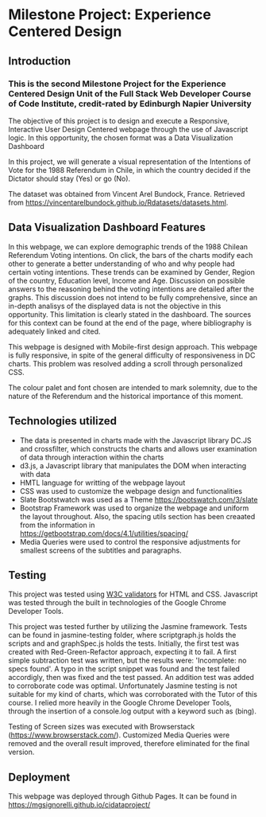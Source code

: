 # Milestone Project: Experience Centered Design

## Introduction

### This is the second Milestone Project for the Experience Centered Design Unit of the Full Stack Web Developer Course of Code Institute, credit-rated by Edinburgh Napier University
The objective of this project is to design and execute a Responsive, Interactive User Design Centered webpage through the use of Javascript logic. In this opportunity, the chosen format was a Data Visualization Dashboard


In this project, we will generate a visual representation of the Intentions of Vote for the 1988 Referendum in Chile, in which the country decided if the Dictator should stay (Yes) or go (No). 

The dataset was obtained from Vincent Arel Bundock, France. Retrieved from https://vincentarelbundock.github.io/Rdatasets/datasets.html. 


## Data Visualization Dashboard Features

In this webpage, we can explore demographic trends of the 1988 Chilean Referendum Voting intentions. On click, the bars of the charts modify each other to generate a better understanding of who and why people had certain voting intentions. These trends can be examined by Gender, Region of the country, Education level, Income and Age. 
Discussion on possible answers to the reasoning behind the voting intentions are detailed after the graphs. This discussion does not intend to be fully comprehensive, 
                        since an in-depth analisys of the displayed data is not the objective in this opportunity. This limitation is clearly stated in the dashboard. The sources for this context can be found at the end of the page, where bibliography is adequately linked and cited.

This webpage is designed with Mobile-first design approach. This webpage is fully responsive, in spite of the general difficulty of responsiveness in DC charts. This problem was resolved adding a scroll through personalized CSS.

The colour palet and font chosen are intended to mark solemnity, due to the nature of the Referendum and the historical importance of this moment.


## Technologies utilized

- The data is presented in charts made with the Javascript library DC.JS and crossfilter, which constructs the charts and allows user examination of data through interaction within the charts
- d3.js, a Javascript library that manipulates the DOM when interacting with data
- HMTL language for writting of the webpage layout
- CSS was used to customize the webpage design and functionalities
- Slate Bootstwatch was used as a Theme https://bootswatch.com/3/slate
- Bootstrap Framework was used to organize the webpage and uniform the layout throughout. Also, the spacing utils section has been creaated from the information in https://getbootstrap.com/docs/4.1/utilities/spacing/
- Media Queries were used to control the responsive adjustments for smallest screens of the subtitles and paragraphs.

## Testing

This project was tested using <a href='https://validator.w3.org/'>W3C validators</a> for HTML and CSS. 
Javascript was tested through the built in technologies of the Google Chrome Developer Tools. 

This project was tested further by utilizing the Jasmine framework. Tests can be found in jasmine-testing folder, where scriptgraph.js holds the scripts and and graphSpec.js holds the tests. 
Initially, the first test was created with Red-Green-Refactor approach, expecting it to fail. A first simple subtraction test was written, but the results were: 'Incomplete: no specs found'. A typo in the script snippet was found and the test failed accordigly, then was fixed and the test passed. An addition test was added to corroborate code was optimal. 
Unfortunately Jasmine testing is not suitable for my kind of charts, which was corroborated with the Tutor of this course. 
I relied more heavily in the Google Chrome Developer Tools, through the insertion of a console.log output with a keyword such as (bing). 

Testing of Screen sizes was executed with Browserstack (https://www.browserstack.com/). Customized Media Queries were removed and the overall result improved, therefore eliminated for the final version.


## Deployment

This webpage was deployed through Github Pages. It can be found in https://mgsignorelli.github.io/cidataproject/
